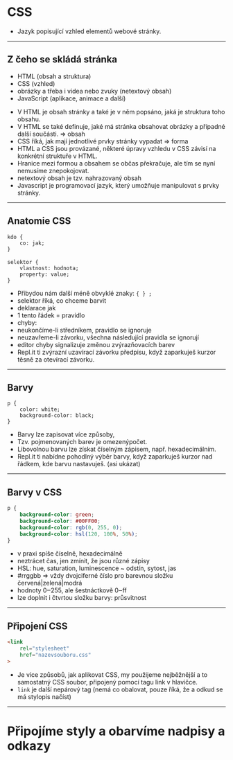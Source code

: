 <!-- .slide: data-state="c-slide-inter" -->

# CSS

>>>
* Jazyk popisující vzhled elementů webové stránky.

---

## Z čeho se skládá stránka

* HTML (obsah a struktura) <!-- .element: class="fragment" -->
* CSS (vzhled) <!-- .element: class="fragment" -->
* obrázky a třeba i videa nebo zvuky (netextový obsah) <!-- .element: class="fragment" -->
* JavaScript (aplikace, animace a další) <!-- .element: class="fragment" -->

>>>
* V HTML je obsah stránky a také je v něm popsáno, jaká je struktura toho obsahu.
* V HTML se také definuje, jaké má stránka obsahovat obrázky a případné další součásti. => obsah
* CSS říká, jak mají jednotlivé prvky stránky vypadat => forma
* HTML a CSS jsou provázané, některé úpravy vzhledu v CSS závisí na konkrétní struktuře v HTML.
* Hranice mezi formou a obsahem se občas překračuje, ale tím se nyní nemusíme znepokojovat.
* netextový obsah je tzv. nahrazovaný obsah
* Javascript je programovací jazyk, který umožňuje manipulovat s prvky stránky.

---

## Anatomie CSS

<pre class="c-text-md fragment" contenteditable data-fragment-index="10"><code class="lang-css" data-noescape><span class="fragment" data-fragment-index="20">kdo</span><span class="fragment" data-fragment-index="30"> { </span>
    <span class="fragment" data-fragment-index="40">co</span><span class="fragment" data-fragment-index="50">:</span><span class="fragment" data-fragment-index="60"> jak</span><span class="fragment" data-fragment-index="70">;</span>
<span class="fragment" data-fragment-index="80">}</span>
</code>
<code class="lang-css" data-noescape><span class="fragment" data-fragment-index="120">selektor</span><span class="fragment" data-fragment-index="130"> { </span>
    <span class="fragment" data-fragment-index="140">vlastnost</span><span class="fragment" data-fragment-index="150">:</span><span class="fragment" data-fragment-index="160"> hodnota</span><span class="fragment" data-fragment-index="170">;</span><span class="fragment" data-fragment-index="1100">
    property: value;</span>
<span class="fragment" data-fragment-index="180">}</span>
</code></pre>

>>>
* Přibydou nám další méně obvyklé znaky: `{ } ;`
* selektor říká, co chceme barvit
* deklarace jak
* 1 tento řádek = pravidlo
* chyby:
 * neukončíme-li středníkem, pravidlo se ignoruje
 * neuzavřeme-li závorku, všechna následující pravidla se ignorují
* editor chyby signalizuje změnou zvýrazňovacích barev
* Repl.it ti zvýrazní uzavírací závorku předpisu, když zaparkuješ kurzor těsně za otevírací závorku.

---

## Barvy

<pre class="c-text-md fragment" contenteditable data-fragment-index="10"><code class="lang-css" data-noescape><span class="fragment" data-fragment-index="20">p</span><span class="fragment" data-fragment-index="30"> { </span>
    <span class="fragment" data-fragment-index="40">color</span><span class="fragment" data-fragment-index="50">:</span><span class="fragment" data-fragment-index="60"> white</span><span class="fragment" data-fragment-index="70">;</span><span class="fragment" data-fragment-index="100">
    background-color: black;</span>
<span class="fragment" data-fragment-index="80">}</span>
</code></pre>

>>>
* Barvy lze zapisovat více způsoby, 
* Tzv. pojmenovaných barev je omezenýpočet.
* Libovolnou barvu lze získat číselným zápisem, např. hexadecimálním.
* Repl.it ti nabídne pohodlný výběr barvy, když zaparkuješ kurzor nad řádkem, kde barvu nastavuješ. (asi ukázat)

---

## Barvy v CSS

```css
p {
    background-color: green;
    background-color: #00FF00;
    background-color: rgb(0, 255, 0);
    background-color: hsl(120, 100%, 50%);
}
```
<!-- .element: class="c-text-sm" contenteditable="true" -->

>>>
* v praxi spíše číselně, hexadecimálně
* neztrácet čas, jen zmínit, že jsou různé zápisy
* HSL: hue, saturation, luminescence ~ odstín, sytost, jas
* #rrggbb => vždy dvojciferné číslo pro barevnou složku červená|zelená|modrá
* hodnoty 0‒255, ale šestnáctkově 0‒ff
* lze doplnit i čtvrtou složku barvy: průsvitnost

---

## Připojení CSS

```html
<link
    rel="stylesheet"
    href="nazevsouboru.css"
>
```
<!-- .element: class="c-text-lg stretch" contenteditable="true" -->

>>>
* Je více způsobů, jak aplikovat CSS, my použijeme nejběžnější a to samostatný CSS soubor, připojený pomocí tagu link v hlavičce.
* `link` je další nepárový tag (nemá co obalovat, pouze říká, že a odkud se má stylopis načíst)

---

<!-- .slide: data-state="c-slide-task" -->

# Připojíme styly a obarvíme nadpisy a odkazy